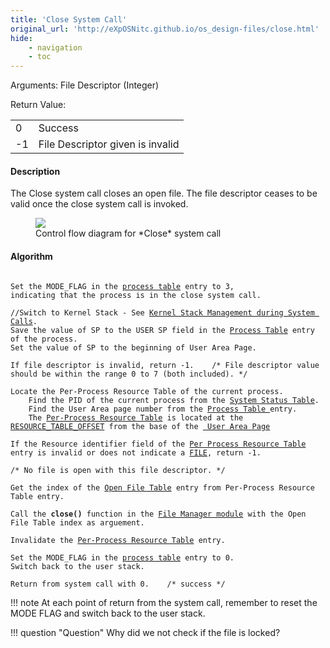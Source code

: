 ```yaml
---
title: 'Close System Call'
original_url: 'http://eXpOSNitc.github.io/os_design-files/close.html'
hide:
    - navigation
    - toc
---
```



Arguments: File Descriptor (Integer) 

Return Value:

|  |  |
| --- | --- |
| 0 | Success |
| -1 | File Descriptor given is invalid |


#### Description 
The Close system call closes an open file. The file descriptor ceases to be valid once the close system call is invoked. 

<figure>
<img src="http://exposnitc.github.io/img/roadmap/close.png">
<figcaption>Control flow diagram for *Close* system call</figcaption>
</figure>
  
  

#### Algorithm
<pre><code>
Set the MODE_FLAG in the <a href="process_table.html">process table</a> entry to 3, 
indicating that the process is in the close system call.

//Switch to Kernel Stack - See <a href="stack_smcall.html">Kernel Stack Management during System Calls</a>. 
Save the value of SP to the USER SP field in the <a href="process_table.html">Process Table</a> entry of the process.
Set the value of SP to the beginning of User Area Page.

If file descriptor is invalid, return -1. &nbsp;&nbsp; /* File descriptor value should be within the range 0 to 7 (both included). */

Locate the Per-Process Resource Table of the current process.
	Find the PID of the current process from the <a href="./mem_ds.html#ss_table" target="_blank">System Status Table</a>.
	Find the User Area page number from the <a href="process_table.html#per_process_table" target="_blank">Process Table </a>entry.
	The <a href="../os_design-files/process_table.html#per_process_table">Per-Process Resource Table</a> is located at the  <a href="constants.html" target="_blank">RESOURCE_TABLE_OFFSET</a> from the base of the <a href="./process_table.html#user_area" target="_blank"> User Area Page</a>

If the Resource identifier field of the <a href="process_table.html#per_process_table" target="_blank">Per Process Resource Table</a> entry is invalid or does not indicate a <a href="constants.html" target="_blank">FILE</a>, return -1.   

/* No file is open with this file descriptor. */

Get the index of the <a href="mem_ds.html#file_table" target="_blank">Open File Table</a> entry from Per-Process Resource Table entry.

Call the <b>close()</b> function in the <a href="../os_modules/Module_3.html">File Manager module</a> with the Open File Table index as arguement.

Invalidate the <a href="process_table.html#per_process_table" target="_blank">Per-Process Resource Table</a> entry.

Set the MODE_FLAG in the <a href="process_table.html">process table</a> entry to 0.
Switch back to the user stack.

Return from system call with 0. &nbsp;&nbsp; /* success */
</code></pre>

!!! note
	At each point of return from the system call, remember to reset the MODE FLAG and switch back to the user stack.
  
!!! question "Question"
	Why did we not check if the file is locked?












































